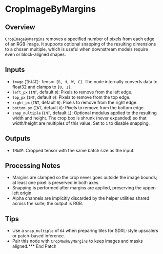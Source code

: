 # CropImageByMargins

## Overview
`CropImageByMargins` removes a specified number of pixels from each edge of an RGB image. It supports optional snapping of the resulting dimensions to a chosen multiple, which is useful when downstream models require even or block-aligned shapes.

## Inputs
- `image` (`IMAGE`): Tensor `[B, H, W, C]`. The node internally converts data to float32 and clamps to `[0, 1]`.
- `left_px` (`INT`, default `0`): Pixels to remove from the left edge.
- `top_px` (`INT`, default `0`): Pixels to remove from the top edge.
- `right_px` (`INT`, default `0`): Pixels to remove from the right edge.
- `bottom_px` (`INT`, default `0`): Pixels to remove from the bottom edge.
- `snap_multiple` (`INT`, default `1`): Optional modulus applied to the resulting width and height. The crop box is shrunk (never expanded) so that width/height are multiples of this value. Set to `1` to disable snapping.

## Outputs
- `IMAGE`: Cropped tensor with the same batch size as the input.

## Processing Notes
- Margins are clamped so the crop never goes outside the image bounds; at least one pixel is preserved in both axes.
- Snapping is performed after margins are applied, preserving the upper-left origin.
- Alpha channels are implicitly discarded by the helper utilities shared across the suite; the output is RGB.

## Tips
- Use a `snap_multiple` of `64` when preparing tiles for SDXL-style upscalers or patch-based inference.
- Pair this node with `CropMaskByMargins` to keep images and masks aligned.*** End Patch
